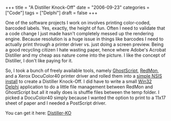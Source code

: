 +++
title = "A Distiller Knock-Off"
date = "2006-09-23"
categories = ["Code"]
tags = ["Delphi"]
draft = false
+++

One of the software projects I work on involves printing color-coded, barcoded labels. Yes, exactly, the height of fun. Often I need to validate that a code change I just made hasn't completely messed up the rendering engine. Because resolution is a huge issue in things like barcodes I need to actually print through a printer driver vs. just doing a screen preview. Being a good recycling citizen I hate wasting paper, hence where Adobe's Acrobat Distiller and my cheap ass nature come into the picture. I like the concept of Distiller, I don't like paying for it.

So, I took a bunch of freely available tools, namely [GhostScript](http://www.cs.wisc.edu/~ghost/), [RedMon](http://www.cs.wisc.edu/~ghost/redmon/), and a Xerox DocuColor40 printer driver and rolled them into a [simple NSIS install](http://nsis.sourceforge.net/Main_Page) to create a Distiller Knock-Off. I did have to write a small [Win32 Delphi](http://www.turboexplorer.com/) application to do a little file management between RedMon and GhostScript but all it really does is shuffle files between the temp folder. I picked a DocuColor40 simply because I wanted the option to print to a 11x17 sheet of paper and I needed a PostScript driver.

You can get it here: [Distiller-KO](http://shawnoster.blog.s3.amazonaws.com/downloads/Distiller-KO.exe)